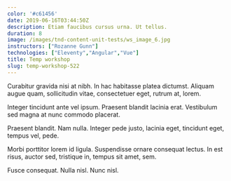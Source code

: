 ```yaml
---
color: '#c61456'
date: 2019-06-16T03:44:50Z
description: Etiam faucibus cursus urna. Ut tellus.
duration: 8
image: /images/tnd-content-unit-tests/ws_image_6.jpg
instructors: ["Rozanne Gunn"]
technologies: ["Eleventy","Angular","Vue"]
title: Temp workshop
slug: temp-workshop-522
---
```

Curabitur gravida nisi at nibh. In hac habitasse platea dictumst. Aliquam augue quam, sollicitudin vitae, consectetuer eget, rutrum at, lorem.

Integer tincidunt ante vel ipsum. Praesent blandit lacinia erat. Vestibulum sed magna at nunc commodo placerat.

Praesent blandit. Nam nulla. Integer pede justo, lacinia eget, tincidunt eget, tempus vel, pede.

Morbi porttitor lorem id ligula. Suspendisse ornare consequat lectus. In est risus, auctor sed, tristique in, tempus sit amet, sem.

Fusce consequat. Nulla nisl. Nunc nisl.
